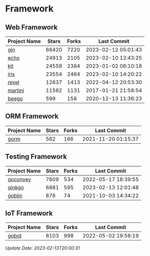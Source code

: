 # Framework

## Web Framework
| Project Name | Stars | Forks | Last Commit |
| ------------ | ----- | ----- | ----------- |
| [gin](https://github.com/gin-gonic/gin) | 66420 | 7220 | 2023-02-12 05:01:43 |
| [echo](https://github.com/labstack/echo) | 24913 | 2105 | 2023-02-10 12:43:25 |
| [kit](https://github.com/go-kit/kit) | 24559 | 2384 | 2023-01-02 06:10:18 |
| [iris](https://github.com/kataras/iris) | 23554 | 2464 | 2023-02-10 14:20:22 |
| [revel](https://github.com/revel/revel) | 12837 | 1413 | 2022-04-12 20:53:30 |
| [martini](https://github.com/go-martini/martini) | 11562 | 1131 | 2017-01-21 21:58:54 |
| [beego](https://github.com/astaxie/beego) | 599 | 158 | 2020-12-13 11:36:23 |

## ORM Framework
| Project Name | Stars | Forks | Last Commit |
| ------------ | ----- | ----- | ----------- |
| [gorm](https://github.com/jinzhu/gorm) | 562 | 166 | 2021-11-20 01:15:37 |

## Testing Framework
| Project Name | Stars | Forks | Last Commit |
| ------------ | ----- | ----- | ----------- |
| [goconvey](https://github.com/smartystreets/goconvey) | 7609 | 534 | 2022-05-17 18:39:55 |
| [ginkgo](https://github.com/onsi/ginkgo) | 6881 | 595 | 2023-02-13 12:01:48 |
| [goblin](https://github.com/franela/goblin) | 876 | 74 | 2021-10-03 14:34:22 |

## IoT Framework
| Project Name | Stars | Forks | Last Commit |
| ------------ | ----- | ----- | ----------- |
| [gobot](https://github.com/hybridgroup/gobot) | 8103 | 998 | 2022-05-02 19:56:19 |

*Update Date: 2023-02-13T20:00:31*